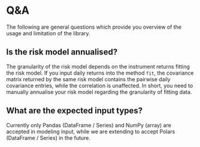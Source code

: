 # Q&A

The following are general questions which provide you overview
of the usage and limitation of the library.

## Is the risk model annualised?

The granularity of the risk model depends on the instrument
returns fitting the risk model. If you input daily returns
into the method `fit`, the covariance matrix returned by the
same risk model contains the pairwise daily covariance entries,
while the correlation is unaffected. In short, you need to manually
annualise your risk model regarding the granularity of fitting
data.

## What are the expected input types?

Currently only Pandas (DataFrame / Series) and NumPy (array) are 
accepted in modeling input, while we are extending to accept Polars
(DataFrame / Series) in the future.